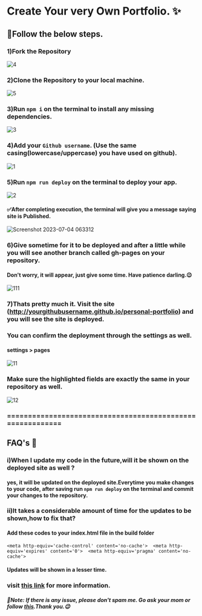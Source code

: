 # Create Your very Own Portfolio. ✨

## 🛑Follow the below steps. 

### 1)Fork the Repository

![4](https://github.com/TheCodingTrio/personal-portfolio/assets/96247301/d55fd793-3c04-4ff6-9977-e4493d8b3c59)


### 2)Clone the Repository to your local machine.

![5](https://github.com/TheCodingTrio/personal-portfolio/assets/96247301/b313b25c-6fcf-42fa-a5e9-66f7aff3479a)


### 3)Run `npm i` on the terminal to install any missing dependencies.

![3](https://github.com/TheCodingTrio/personal-portfolio/assets/96247301/d6f6cf44-4a17-438d-bf5a-8da952eff0ac)


### 4)Add your `Github username`. (Use the same casing(lowercase/uppercase) you have used on github).

![1](https://github.com/TheCodingTrio/personal-portfolio/assets/96247301/72211295-ea8d-4281-bb23-9470670d9870)


### 5)Run `npm run deploy` on the terminal to deploy your app.

![2](https://github.com/TheCodingTrio/personal-portfolio/assets/96247301/7e7ad3cd-00e6-4874-9771-41fff103f6f3)
#### ✅After completing execution, the terminal will give you a message saying site is Published.

![Screenshot 2023-07-04 063312](https://github.com/TheCodingTrio/personal-portfolio/assets/96247301/c84c729d-ec9a-4859-8364-441b6d7e1e7e)



### 6)Give sometime for it to be deployed and after a little while you will see another branch called gh-pages on your repository.
#### Don't worry, it will appear, just give some time. Have patience darling.😉

![111](https://github.com/TheCodingTrio/personal-portfolio/assets/96247301/5bf29f3f-7fd3-4f54-b4f7-a3772423199b)


### 7)Thats pretty much it. Visit the site (http://yourgithubusername.github.io/personal-portfolio) and you will see the site is deployed.

### You can confirm the deployment through the settings as well.
#### settings > pages

![11](https://github.com/TheCodingTrio/personal-portfolio/assets/96247301/3406603a-9b90-48e4-8c80-09f2e1979d00)


### Make sure the highlighted fields are exactly the same in your repository as well.

![12](https://github.com/TheCodingTrio/personal-portfolio/assets/96247301/5718dac6-470e-428c-94dc-34594ad787fb)

### ==========================================================
## FAQ's 🙋
### i)When I update my code in the future,will it be shown on the deployed site as well ?
#### yes, it will be updated on the deployed site.Everytime you make changes to your code, after saving run `npm run deploy` on the terminal and commit your changes to the repository.

### ii)It takes a considerable amount of time for the updates to be shown,how to fix that?
#### Add these codes to your index.html file in the build folder
`<meta http-equiv='cache-control' content='no-cache'> 
<meta http-equiv='expires' content='0'> 
<meta http-equiv='pragma' content='no-cache'>`
#### Updates will be shown in a lesser time.
### visit [this link](https://stackoverflow.com/questions/24851824/how-long-does-it-take-for-github-page-to-show-changes-after-changing-index-html) for more information.



##### 🛑Note: If there is any issue, please don't spam me. Go ask your mom or follow [this](https://www.youtube.com/watch?v=Q9n2mLqXFpU).Thank you.😉
